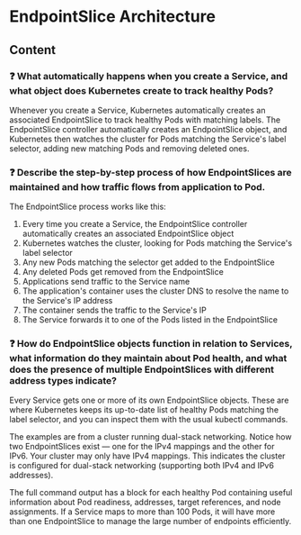# EndpointSlice Architecture

## Content

### ❓ What automatically happens when you create a Service, and what object does Kubernetes create to track healthy Pods?
Whenever you create a Service, Kubernetes automatically creates an associated EndpointSlice to track healthy Pods with matching labels. The EndpointSlice controller automatically creates an EndpointSlice object, and Kubernetes then watches the cluster for Pods matching the Service's label selector, adding new matching Pods and removing deleted ones.

### ❓ Describe the step-by-step process of how EndpointSlices are maintained and how traffic flows from application to Pod.
The EndpointSlice process works like this:

1. Every time you create a Service, the EndpointSlice controller automatically creates an associated EndpointSlice object
2. Kubernetes watches the cluster, looking for Pods matching the Service's label selector
3. Any new Pods matching the selector get added to the EndpointSlice
4. Any deleted Pods get removed from the EndpointSlice
5. Applications send traffic to the Service name
6. The application's container uses the cluster DNS to resolve the name to the Service's IP address
7. The container sends the traffic to the Service's IP
8. The Service forwards it to one of the Pods listed in the EndpointSlice

### ❓ How do EndpointSlice objects function in relation to Services, what information do they maintain about Pod health, and what does the presence of multiple EndpointSlices with different address types indicate?
Every Service gets one or more of its own EndpointSlice objects. These are where Kubernetes keeps its up-to-date list of healthy Pods matching the label selector, and you can inspect them with the usual kubectl commands.

The examples are from a cluster running dual-stack networking. Notice how two EndpointSlices exist — one for the IPv4 mappings and the other for IPv6. Your cluster may only have IPv4 mappings. This indicates the cluster is configured for dual-stack networking (supporting both IPv4 and IPv6 addresses).

The full command output has a block for each healthy Pod containing useful information about Pod readiness, addresses, target references, and node assignments. If a Service maps to more than 100 Pods, it will have more than one EndpointSlice to manage the large number of endpoints efficiently.

